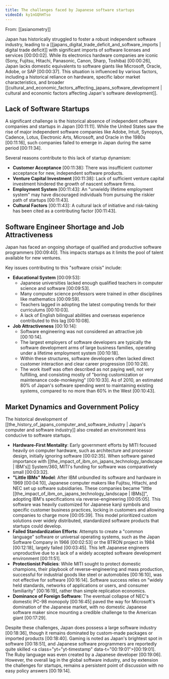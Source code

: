```yaml
---
title: The challenges faced by Japanese software startups
videoId: ky1nGQhHTso
---
```


From: [[asianometry]] <br/> 

Japan has historically struggled to foster a robust independent software industry, leading to a [[japans_digital_trade_deficit_and_software_imports | digital trade deficit]] with significant imports of software licenses and services <a class="yt-timestamp" data-t="00:00:02">[00:00:02]</a>. While its electronics hardware companies are iconic (Sony, Fujitsu, Hitachi, Panasonic, Canon, Sharp, Toshiba) <a class="yt-timestamp" data-t="00:00:26">[00:00:26]</a>, Japan lacks domestic equivalents to software giants like Microsoft, Oracle, Adobe, or SAP <a class="yt-timestamp" data-t="00:00:37">[00:00:37]</a>. This situation is influenced by various factors, including a historical reliance on hardware, specific labor market characteristics, and broader [[cultural_and_economic_factors_affecting_japans_software_development | cultural and economic factors affecting Japan's software development]].

## Lack of Software Startups

A significant challenge is the historical absence of independent software companies and startups in Japan <a class="yt-timestamp" data-t="00:11:11">[00:11:11]</a>. While the United States saw the rise of major independent software companies like Adobe, Intuit, Synopsys, Cadence, Lotus, Electronic Arts, Microsoft, and Oracle in the 1980s <a class="yt-timestamp" data-t="00:11:16">[00:11:16]</a>, such companies failed to emerge in Japan during the same period <a class="yt-timestamp" data-t="00:11:34">[00:11:34]</a>.

Several reasons contribute to this lack of startup dynamism:
*   **Customer Acceptance** <a class="yt-timestamp" data-t="00:11:38">[00:11:38]</a>: There was insufficient customer acceptance for new, independent software products.
*   **Venture Capital Investment** <a class="yt-timestamp" data-t="00:11:38">[00:11:38]</a>: Lack of sufficient venture capital investment hindered the growth of nascent software firms.
*   **Employment System** <a class="yt-timestamp" data-t="00:11:43">[00:11:43]</a>: An "unwieldy lifetime employment system" may have discouraged individuals from pursuing the riskier path of startups <a class="yt-timestamp" data-t="00:11:43">[00:11:43]</a>.
*   **Cultural Factors** <a class="yt-timestamp" data-t="00:11:43">[00:11:43]</a>: A cultural lack of initiative and risk-taking has been cited as a contributing factor <a class="yt-timestamp" data-t="00:11:43">[00:11:43]</a>.

## Software Engineer Shortage and Job Attractiveness

Japan has faced an ongoing shortage of qualified and productive software programmers <a class="yt-timestamp" data-t="00:09:40">[00:09:40]</a>. This impacts startups as it limits the pool of talent available for new ventures.

Key issues contributing to this "software crisis" include:
*   **Educational System** <a class="yt-timestamp" data-t="00:09:53">[00:09:53]</a>:
    *   Japanese universities lacked enough qualified teachers in computer science and software <a class="yt-timestamp" data-t="00:09:53">[00:09:53]</a>.
    *   Many computer science professors were trained in other disciplines like mathematics <a class="yt-timestamp" data-t="00:09:59">[00:09:59]</a>.
    *   Teachers lagged in adopting the latest computing trends for their curriculums <a class="yt-timestamp" data-t="00:10:03">[00:10:03]</a>.
    *   A lack of English bilingual abilities and overseas experience contributed to this lag <a class="yt-timestamp" data-t="00:10:08">[00:10:08]</a>.
*   **Job Attractiveness** <a class="yt-timestamp" data-t="00:10:14">[00:10:14]</a>:
    *   Software engineering was not considered an attractive job <a class="yt-timestamp" data-t="00:10:14">[00:10:14]</a>.
    *   The largest employers of software developers are typically the software development arms of large business families, operating under a lifetime employment system <a class="yt-timestamp" data-t="00:10:18">[00:10:18]</a>.
    *   Within these structures, software developers often lacked direct customer interaction and clear career progression <a class="yt-timestamp" data-t="00:10:28">[00:10:28]</a>.
    *   The work itself was often described as not paying well, not very fulfilling, and consisting mostly of "boring customization or maintenance code-monkeying" <a class="yt-timestamp" data-t="00:10:33">[00:10:33]</a>. As of 2010, an estimated 80% of Japan's software spending went to maintaining existing systems, compared to no more than 60% in the West <a class="yt-timestamp" data-t="00:10:43">[00:10:43]</a>.

## Market Dynamics and Government Policy

The historical development of [[the_history_of_japans_computer_and_software_industry | Japan's computer and software industry]] also created an environment less conducive to software startups.

*   **Hardware-First Mentality**: Early government efforts by MITI focused heavily on computer hardware, such as architecture and processor design, initially ignoring software <a class="yt-timestamp" data-t="00:02:35">[00:02:35]</a>. When software gained importance with [[the_impact_of_ibm_on_japans_technology_landscape | IBM's]] System/360, MITI's funding for software was comparatively small <a class="yt-timestamp" data-t="00:03:32">[00:03:32]</a>.
*   **"Little IBMs" Model**: After IBM unbundled its software and hardware in 1969 <a class="yt-timestamp" data-t="00:04:10">[00:04:10]</a>, Japanese computer makers like Fujitsu, Hitachi, and NEC set up software subsidiaries. These companies became "little [[the_impact_of_ibm_on_japans_technology_landscape | IBMs]]", adopting IBM's specifications via reverse-engineering <a class="yt-timestamp" data-t="00:05:05">[00:05:05]</a>. This software was heavily customized for Japanese kanji symbols and specific customer business practices, locking in customers and allowing companies to charge more <a class="yt-timestamp" data-t="00:05:39">[00:05:39]</a>. This model prioritized custom solutions over widely distributed, standardized software products that startups could develop.
*   **Failed Standardization Efforts**: Attempts to create a "common language" software or universal operating systems, such as the Japan Software Company in 1966 <a class="yt-timestamp" data-t="00:02:53">[00:02:53]</a> or the BTRON project in 1984 <a class="yt-timestamp" data-t="00:12:18">[00:12:18]</a>, largely failed <a class="yt-timestamp" data-t="00:03:45">[00:03:45]</a>. This left Japanese engineers unproductive due to a lack of a widely accepted software development environment <a class="yt-timestamp" data-t="00:11:51">[00:11:51]</a>.
*   **Protectionist Policies**: While MITI sought to protect domestic champions, their playbook of reverse-engineering and mass production, successful for industrial goods like steel or automobiles <a class="yt-timestamp" data-t="00:16:10">[00:16:10]</a>, was not effective for software <a class="yt-timestamp" data-t="00:16:14">[00:16:14]</a>. Software success relies on "widely held standards, networks of applications or users, and consumer familiarity" <a class="yt-timestamp" data-t="00:16:19">[00:16:19]</a>, rather than simple replication economics.
*   **Dominance of Foreign Software**: The eventual collapse of NEC's domestic PC-98 monopoly <a class="yt-timestamp" data-t="00:16:45">[00:16:45]</a> paved the way for Microsoft's domination of the Japanese market, with no domestic Japanese software maker since mounting a credible challenge to the American giant <a class="yt-timestamp" data-t="00:17:29">[00:17:29]</a>.

Despite these challenges, Japan does possess a large software industry <a class="yt-timestamp" data-t="00:18:36">[00:18:36]</a>, though it remains dominated by custom-made packages or imported products <a class="yt-timestamp" data-t="00:18:40">[00:18:40]</a>. Gaming is noted as Japan's brightest spot in software <a class="yt-timestamp" data-t="00:18:51">[00:18:51]</a>, and Japanese software programmers are reportedly quite skilled <a class="yt="yt-timestamp" data-t="00:19:01">[00:19:01]</a>. The Ruby language was even created by a Japanese developer <a class="yt-timestamp" data-t="00:19:06">[00:19:06]</a>. However, the overall lag in the global software industry, and by extension the challenges for startups, remains a persistent point of discussion with no easy policy answers <a class="yt-timestamp" data-t="00:19:14">[00:19:14]</a>.